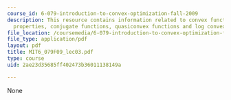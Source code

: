 ```yaml
---
course_id: 6-079-introduction-to-convex-optimization-fall-2009
description: This resource contains information related to convex functions, basic
  properties, conjugate functions, quasiconvex functions and log convex functions.
file_location: /coursemedia/6-079-introduction-to-convex-optimization-fall-2009/2ae23d35685ff402473b36011138149a_MIT6_079F09_lec03.pdf
file_type: application/pdf
layout: pdf
title: MIT6_079F09_lec03.pdf
type: course
uid: 2ae23d35685ff402473b36011138149a

---
```

None